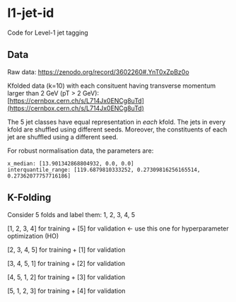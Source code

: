# l1-jet-id
Code for Level-1 jet tagging 

## Data
Raw data: https://zenodo.org/record/3602260#.YnT0xZpBz0o

Kfolded data (k=10) with each consituent having transverse momentum larger than 2 GeV (pT > 2 GeV): [https://cernbox.cern.ch/s/L714Jx0ENCg8uTd](https://cernbox.cern.ch/s/L714Jx0ENCg8uTd)

The 5 jet classes have equal representation in *each* kfold. The jets in every kfold are shuffled using different seeds. Moreover, the constituents of each jet are shuffled using a different seed.

For robust normalisation data, the parameters are:
```
x_median: [13.901342868804932, 0.0, 0.0]
interquantile_range: [119.6879810333252, 0.27309816256165514, 0.27362077757716186]
```
## K-Folding 
Consider 5 folds and label them: 1, 2, 3, 4, 5

[1, 2, 3, 4] for training + [5] for validation <- use this one for hyperparameter optimization (HO)

[2, 3, 4, 5] for training + [1] for validation

[3, 4, 5, 1] for training + [2] for validation

[4, 5, 1, 2] for training + [3] for validation

[5, 1, 2, 3] for training + [4] for validation

